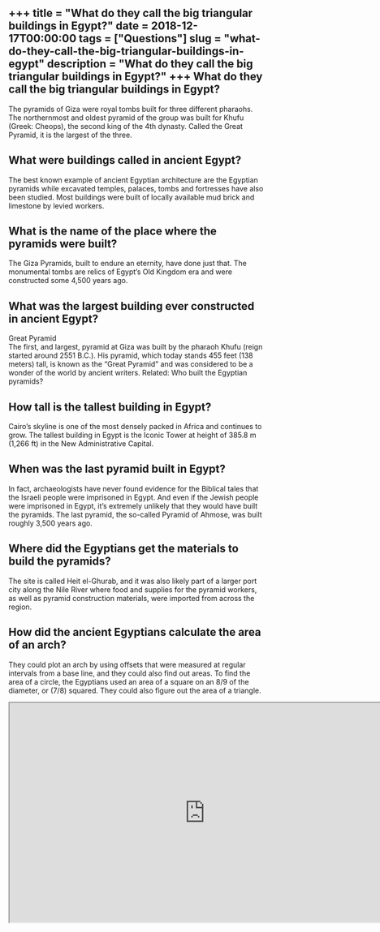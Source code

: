 +++
title = "What do they call the big triangular buildings in Egypt?"
date = 2018-12-17T00:00:00
tags = ["Questions"]
slug = "what-do-they-call-the-big-triangular-buildings-in-egypt"
description = "What do they call the big triangular buildings in Egypt?"
+++
What do they call the big triangular buildings in Egypt?
--------------------------------------------------------

The pyramids of Giza were royal tombs built for three different pharaohs. The northernmost and oldest pyramid of the group was built for Khufu (Greek: Cheops), the second king of the 4th dynasty. Called the Great Pyramid, it is the largest of the three.

What were buildings called in ancient Egypt?
--------------------------------------------

The best known example of ancient Egyptian architecture are the Egyptian pyramids while excavated temples, palaces, tombs and fortresses have also been studied. Most buildings were built of locally available mud brick and limestone by levied workers.

What is the name of the place where the pyramids were built?
------------------------------------------------------------

The Giza Pyramids, built to endure an eternity, have done just that. The monumental tombs are relics of Egypt’s Old Kingdom era and were constructed some 4,500 years ago.

What was the largest building ever constructed in ancient Egypt?
----------------------------------------------------------------

Great Pyramid  
The first, and largest, pyramid at Giza was built by the pharaoh Khufu (reign started around 2551 B.C.). His pyramid, which today stands 455 feet (138 meters) tall, is known as the “Great Pyramid” and was considered to be a wonder of the world by ancient writers. Related: Who built the Egyptian pyramids?

How tall is the tallest building in Egypt?
------------------------------------------

Cairo’s skyline is one of the most densely packed in Africa and continues to grow. The tallest building in Egypt is the Iconic Tower at height of 385.8 m (1,266 ft) in the New Administrative Capital.

When was the last pyramid built in Egypt?
-----------------------------------------

In fact, archaeologists have never found evidence for the Biblical tales that the Israeli people were imprisoned in Egypt. And even if the Jewish people were imprisoned in Egypt, it’s extremely unlikely that they would have built the pyramids. The last pyramid, the so-called Pyramid of Ahmose, was built roughly 3,500 years ago.

Where did the Egyptians get the materials to build the pyramids?
----------------------------------------------------------------

The site is called Heit el-Ghurab, and it was also likely part of a larger port city along the Nile River where food and supplies for the pyramid workers, as well as pyramid construction materials, were imported from across the region.

How did the ancient Egyptians calculate the area of an arch?
------------------------------------------------------------

They could plot an arch by using offsets that were measured at regular intervals from a base line, and they could also find out areas. To find the area of a circle, the Egyptians used an area of a square on an 8/9 of the diameter, or (7/8) squared. They could also figure out the area of a triangle.

<iframe allow="accelerometer; autoplay; clipboard-write; encrypted-media; gyroscope; picture-in-picture" allowfullscreen="" class="__youtube_prefs__  epyt-is-override  no-lazyload" data-no-lazy="1" data-origheight="433" data-origwidth="770" data-skipgform_ajax_framebjll="" height="433" id="_ytid_86616" loading="lazy" src="https://www.youtube.com/embed/8_Tbv7anqXk?enablejsapi=1&autoplay=0&cc_load_policy=0&cc_lang_pref=&iv_load_policy=1&loop=0&modestbranding=0&rel=1&fs=1&playsinline=0&autohide=2&theme=dark&color=red&controls=1&" title="YouTube player" width="770"></iframe>